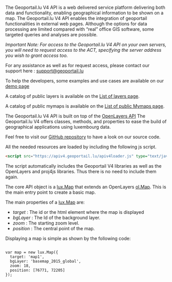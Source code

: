 The Geoportail.lu V4 API is a web delivered service platform delivering both data and functionality, enabling geographical information to be shown on a map.
The Geoportail.lu V4 API enables the integration of geoportail functionalities in external web pages.
Although the options for data processing are limited compared with “real” office GIS software, some targeted queries and analyses are possible.


*Important Note: For access to the Geoportail.lu V4 API on your own servers, you will need to request access to the ACT, specifying the server address you wish to grant access too.*

For any assistance as well as for request access, please contact our support here : <support@geoportail.lu>

To help the developers, some examples and use cases are available on our [demo page](./examples)

A catalog of public layers is available on the [List of layers page](./examples/iterate_layers_api.html).

A catalog of public mymaps is available on the [List of public Mymaps page](./examples/public_mymaps.html).

The Geoportail.lu V4 API is built on top of the [OpenLayers API](https://openlayers.org/en/v6.9.0/apidoc/)
The Geoportail.lu V4 offers classes, methods, and properties to ease the build of geographical applications using luxembourg data.

Feel free to visit our [GitHub repository](https://github.com/Geoportail-Luxembourg/geoportailv3/tree/master/geoportal/jsapi) to have a look on our source code.

All the needed resources are loaded by including the following js script.
```html
<script src="https://apiv4.geoportail.lu/apiv4loader.js" type="text/javascript"></script>
```

The script automatically includes the Geoportail V4 libraries as well as the OpenLayers and proj4js libraries. Thus there is no need to include them again.

The core API object is a [lux.Map](module-map-Map.html) that extends an OpenLayers [ol.Map](https://openlayers.org/en/v6.9.0/apidoc/module-ol_Map-Map.html). This is the main entry point to create a basic map.

The main properties of a [lux.Map](module-map-Map.html) are:
 - *target* : The id or the html element where the map is displayed
 - *bgLayer* : The Id of the background layer.
 - *zoom* : The starting zoom level.
 - *position* : The central point of the map.

Displaying a map is simple as shown by the following code:
<pre><code>
var map = new lux.Map({
  target: 'map1',
  bgLayer: 'basemap_2015_global',
  zoom: 18,
  position: [76771, 72205]
});
</code></pre>
<div id="map1" style="width:250px; height:250px;"></div>
<script src="/apiv4loader.js"  type="text/javascript"></script>
<script>
var map = new lux.Map({
  target: 'map1',
  bgLayer: 'basemap_2015_global',
  zoom: 18,
  position: [76771, 72205]
});</script>
